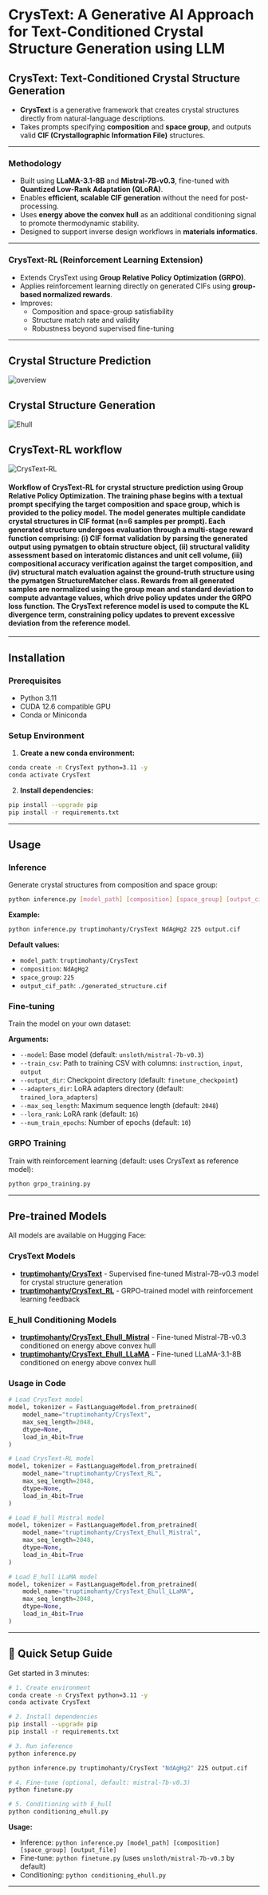 # CrysText: A Generative AI Approach for Text-Conditioned Crystal Structure Generation using LLM

## CrysText: Text-Conditioned Crystal Structure Generation

- **CrysText** is a generative framework that creates crystal structures directly from natural-language descriptions.
- Takes prompts specifying **composition** and **space group**, and outputs valid **CIF (Crystallographic Information File)** structures.

---

### Methodology
- Built using **LLaMA-3.1-8B** and **Mistral-7B-v0.3**, fine-tuned with **Quantized Low-Rank Adaptation (QLoRA)**.
- Enables **efficient, scalable CIF generation** without the need for post-processing.
- Uses **energy above the convex hull** as an additional conditioning signal to promote thermodynamic stability.
- Designed to support inverse design workflows in **materials informatics**.

---


### CrysText-RL (Reinforcement Learning Extension)
- Extends CrysText using **Group Relative Policy Optimization (GRPO)**.
- Applies reinforcement learning directly on generated CIFs using **group-based normalized rewards**.
- Improves:
  - Composition and space-group satisfiability  
  - Structure match rate and validity  
  - Robustness beyond supervised fine-tuning  

---


## Crystal Structure Prediction
![overview](images/CrysText_CSP_final.gif)

## Crystal Structure Generation
![Ehull](images/CrysText_ehull_final.gif)

## CrysText-RL workflow

![CrysText-RL](images/CrysText-RL_workflow.png)

#### Workflow of CrysText-RL for crystal structure prediction using Group Relative Policy Optimization. The training phase begins with a textual prompt specifying the target composition and space group, which is provided to the policy model. The model generates multiple candidate crystal structures in CIF format (n=6 samples per prompt). Each generated structure undergoes evaluation through a multi-stage reward function comprising: (i) CIF format validation by parsing the generated output using pymatgen to obtain structure object, (ii) structural validity assessment based on interatomic distances and unit cell volume, (iii) compositional accuracy verification against the target composition, and (iv) structural match evaluation against the ground-truth structure using the pymatgen StructureMatcher class. Rewards from all generated samples are normalized using the group mean and standard deviation to compute advantage values, which drive policy updates under the GRPO loss function. The CrysText reference model is used to compute the KL divergence term, constraining policy updates to prevent excessive deviation from the reference model.

---

## Installation

### Prerequisites
- Python 3.11
- CUDA 12.6 compatible GPU
- Conda or Miniconda

### Setup Environment

1. **Create a new conda environment:**
```bash
conda create -n CrysText python=3.11 -y
conda activate CrysText
```

2. **Install dependencies:**
```bash
pip install --upgrade pip
pip install -r requirements.txt
```

---

## Usage

### Inference

Generate crystal structures from composition and space group:

```bash
python inference.py [model_path] [composition] [space_group] [output_cif_path]
```

**Example:**
```bash
python inference.py truptimohanty/CrysText NdAgHg2 225 output.cif
```

**Default values:**
- `model_path`: `truptimohanty/CrysText`
- `composition`: `NdAgHg2`
- `space_group`: `225`
- `output_cif_path`: `./generated_structure.cif`

### Fine-tuning

Train the model on your own dataset:

**Arguments:**
- `--model`: Base model (default: `unsloth/mistral-7b-v0.3`)
- `--train_csv`: Path to training CSV with columns: `instruction`, `input`, `output`
- `--output_dir`: Checkpoint directory (default: `finetune_checkpoint`)
- `--adapters_dir`: LoRA adapters directory (default: `trained_lora_adapters`)
- `--max_seq_length`: Maximum sequence length (default: `2048`)
- `--lora_rank`: LoRA rank (default: `16`)
- `--num_train_epochs`: Number of epochs (default: `10`)

### GRPO Training

Train with reinforcement learning (default: uses CrysText as reference model):

```bash
python grpo_training.py
```

---

## Pre-trained Models

All models are available on Hugging Face:

### CrysText Models
- **[truptimohanty/CrysText](https://huggingface.co/truptimohanty/CrysText)** - Supervised fine-tuned Mistral-7B-v0.3 model for crystal structure generation
- **[truptimohanty/CrysText_RL](https://huggingface.co/truptimohanty/CrysText_RL)** - GRPO-trained model with reinforcement learning feedback

### E_hull Conditioning Models
- **[truptimohanty/CrysText_Ehull_Mistral](https://huggingface.co/truptimohanty/CrysText_Ehull_Mistral)** - Fine-tuned Mistral-7B-v0.3 conditioned on energy above convex hull
- **[truptimohanty/CrysText_Ehull_LLaMA](https://huggingface.co/truptimohanty/CrysText_Ehull_LLaMA)** - Fine-tuned LLaMA-3.1-8B conditioned on energy above convex hull

### Usage in Code
```python
# Load CrysText model
model, tokenizer = FastLanguageModel.from_pretrained(
    model_name="truptimohanty/CrysText",
    max_seq_length=2048,
    dtype=None,
    load_in_4bit=True
)

# Load CrysText-RL model
model, tokenizer = FastLanguageModel.from_pretrained(
    model_name="truptimohanty/CrysText_RL",
    max_seq_length=2048,
    dtype=None,
    load_in_4bit=True
)

# Load E_hull Mistral model
model, tokenizer = FastLanguageModel.from_pretrained(
    model_name="truptimohanty/CrysText_Ehull_Mistral",
    max_seq_length=2048,
    dtype=None,
    load_in_4bit=True
)

# Load E_hull LLaMA model
model, tokenizer = FastLanguageModel.from_pretrained(
    model_name="truptimohanty/CrysText_Ehull_LLaMA",
    max_seq_length=2048,
    dtype=None,
    load_in_4bit=True
)
```

---

## 🚀 Quick Setup Guide

Get started in 3 minutes:

```bash
# 1. Create environment
conda create -n CrysText python=3.11 -y
conda activate CrysText

# 2. Install dependencies
pip install --upgrade pip
pip install -r requirements.txt

# 3. Run inference
python inference.py

python inference.py truptimohanty/CrysText "NdAgHg2" 225 output.cif

# 4. Fine-tune (optional, default: mistral-7b-v0.3)
python finetune.py

# 5. Conditioning with E_hull
python conditioning_ehull.py
```

**Usage:** 
- Inference: `python inference.py [model_path] [composition] [space_group] [output_file]`
- Fine-tune: `python finetune.py` (uses `unsloth/mistral-7b-v0.3` by default)
- Conditioning: `python conditioning_ehull.py`

---

